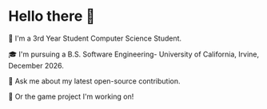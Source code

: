 # Hello there 👋
🌱 I'm a 3rd Year Student Computer Science Student. 

🎓 I'm pursuing a B.S. Software Engineering- University of California, Irvine, December 2026. 

📜 Ask me about my latest open-source contribution. 

:space_invader: Or the game project I'm working on! 


<!--
**TedmanNguyen/TedmanNguyen** is a ✨ _special_ ✨ repository because its `README.md` (this file) appears on your GitHub profile.

Here are some ideas to get you started:

- 🔭 I’m currently working on ...
- 🌱 I’m currently learning ...
- 👯 I’m looking to collaborate on ...
- 🤔 I’m looking for help with ...
- 💬 Ask me about ...
- 📫 How to reach me: ...

- ⚡ Fun fact: ...
-->
